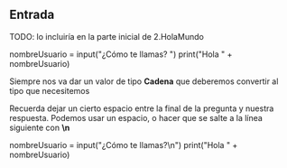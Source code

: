 ## Entrada

TODO: lo incluiría en la parte inicial de 2.HolaMundo


nombreUsuario = input("¿Cómo te llamas? ")
print("Hola " + nombreUsuario)

Siempre nos va dar un valor de tipo **Cadena** que deberemos convertir al tipo que necesitemos

Recuerda dejar un cierto espacio entre la final de la pregunta y nuestra respuesta. Podemos usar un espacio, o hacer que se salte a la línea siguiente con **\n**


nombreUsuario = input("¿Cómo te llamas?\n")
print("Hola " + nombreUsuario)